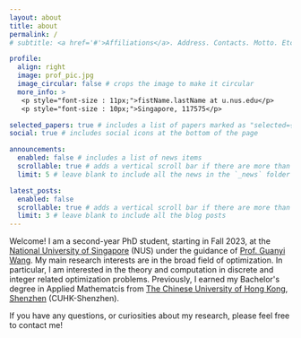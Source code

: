 ```yaml
---
layout: about
title: about
permalink: /
# subtitle: <a href='#'>Affiliations</a>. Address. Contacts. Motto. Etc.

profile:
  align: right
  image: prof_pic.jpg
  image_circular: false # crops the image to make it circular
  more_info: >
   <p style="font-size : 11px;">fistName.lastName at u.nus.edu</p>
   <p style="font-size : 10px;">Singapore, 117575</p>

selected_papers: true # includes a list of papers marked as "selected={true}"
social: true # includes social icons at the bottom of the page

announcements:
  enabled: false # includes a list of news items
  scrollable: true # adds a vertical scroll bar if there are more than 3 news items
  limit: 5 # leave blank to include all the news in the `_news` folder

latest_posts:
  enabled: false
  scrollable: true # adds a vertical scroll bar if there are more than 3 new posts items
  limit: 3 # leave blank to include all the blog posts
---
```


Welcome! I am a second-year PhD student, starting in Fall 2023, at the [National University of Singapore](https://nus.edu.sg) (NUS) under the guidance of [Prof. Guanyi Wang](https://sites.google.com/view/guanyiwang). My main research interests are in the broad field of optimization. In particular, I am interested in the theory and computation in discrete and integer related optimization problems. Previously, I earned my Bachelor's degree in Applied Mathematcis from [The Chinese University of Hong Kong, Shenzhen](https://www.cuhk.edu.cn) (CUHK-Shenzhen).

If you have any questions, or curiosities about my research, please feel free to contact me!


<!-- Write your biography here. Tell the world about yourself. Link to your favorite [subreddit](http://reddit.com). You can put a picture in, too. The code is already in, just name your picture `prof_pic.jpg` and put it in the `img/` folder.

Put your address / P.O. box / other info right below your picture. You can also disable any of these elements by editing `profile` property of the YAML header of your `_pages/about.md`. Edit `_bibliography/papers.bib` and Jekyll will render your [publications page](/al-folio/publications/) automatically.

Link to your social media connections, too. This theme is set up to use [Font Awesome icons](https://fontawesome.com/) and [Academicons](https://jpswalsh.github.io/academicons/), like the ones below. Add your Facebook, Twitter, LinkedIn, Google Scholar, or just disable all of them.-->
